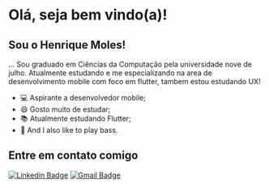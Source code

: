 # Olá, seja bem vindo(a)!

## Sou o Henrique Moles!

… Sou graduado em Ciências da Computação pela universidade nove de julho. Atualmente estudando e me especializando na area de desenvolvimento mobile com foco em flutter, tambem estou estudando UX!


 - 💻 Aspirante a desenvolvedor mobile;
 - 😄 Gosto muito de estudar;
 - 📚 Atualmente estudando Flutter;
 - 🎸 And I also like to play bass.


## Entre em contato comigo
[![Linkedin Badge](https://img.shields.io/badge/-LinkedIn-blue?style=flatsquare&logo=Linkedin&logoColor=white&link=https://www.linkedin.com/in/jrmarcelo/)](https://www.linkedin.com/in/henrique-moles/)
[![Gmail Badge](https://img.shields.io/badge/-Gmail-c14438?style=flat-square&logo=Gmail&logoColor=white&link=mailto:seu_email)](mailto:henriquemoles@gmail.com)
